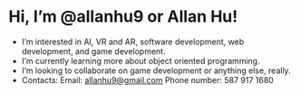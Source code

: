  # Hi, I’m @allanhu9 or Allan Hu!
- I’m interested in AI, VR and AR, software development, web development, and game development.
- I’m currently learning more about object oriented programming.
- I’m looking to collaborate on game development or anything else, really.
- Contacts:
     Email: allanhu9@gmail.com
     Phone number: 587 917 1680
